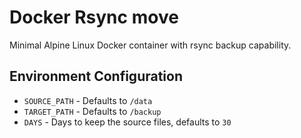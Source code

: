 # Docker Rsync move

Minimal Alpine Linux Docker container with rsync backup capability.

## Environment Configuration

- `SOURCE_PATH` - Defaults to `/data`
- `TARGET_PATH` - Defaults to `/backup`
- `DAYS` - Days to keep the source files, defaults to `30`
